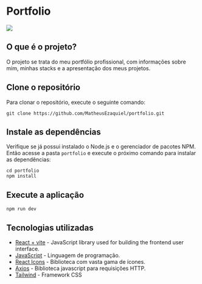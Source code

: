 # Portfolio

<img src="./portfolio/src/assets/github-readme/inicio.png">

## O que é o projeto?
O projeto se trata do meu portfólio profissional, com informações sobre mim, minhas stacks e a apresentação dos meus projetos.

## Clone o repositório
Para clonar o repositório, execute o seguinte comando:

    git clone https://github.com/MatheusEzaquiel/portfolio.git

## Instale as dependências
Verifique se já possui instalado o Node.js e o gerenciador de pacotes NPM. Então acesse a pasta `portfolio` e execute o próximo comando para instalar as dependências:

    cd portfolio
    npm install

## Execute a aplicação

    npm run dev

## Tecnologias utilizadas

- [React + vite](https://react.dev/) - JavaScript library used for building the frontend user interface.
- [JavaScript](https://developer.mozilla.org/en-US/docs/Web/JavaScript) - Linguagem de programação.
- [React Icons](https://react-icons.github.io/react-icons/) - Biblioteca com vasta gama de ícones.
- [Axios](https://axios-http.com/docs/intro) - Biblioteca javascript para requisições HTTP.
- [Tailwind](https://tailwindcss.com/docs/overflow) - Framework CSS